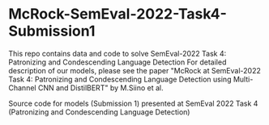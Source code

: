 # McRock-SemEval-2022-Task4-Submission1
This repo contains data and code to solve SemEval-2022 Task 4: Patronizing and Condescending Language Detection
For detailed description of our models, please see the paper "McRock at SemEval-2022 Task 4: Patronizing and Condescending
Language Detection using Multi-Channel CNN and DistilBERT" by M.Siino et al.


Source code for models (Submission 1) presented at SemEval 2022 Task 4 (Patronizing and Condescending Language Detection)
